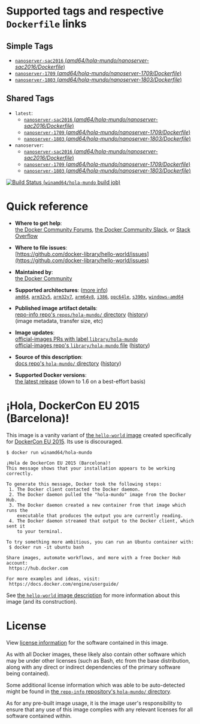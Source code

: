 <!--

********************************************************************************

WARNING:

    DO NOT EDIT "hola-mundo/README.md"

    IT IS AUTO-GENERATED

    (from the other files in "hola-mundo/" combined with a set of templates)

********************************************************************************

-->

# Supported tags and respective `Dockerfile` links

## Simple Tags


-	[`nanoserver-sac2016` (*amd64/hola-mundo/nanoserver-sac2016/Dockerfile*)](https://github.com/docker-library/hello-world/blob/7c49831fd4a723d39fa33be77dc1fdee49b2ad85/amd64/hola-mundo/nanoserver-sac2016/Dockerfile)
-	[`nanoserver-1709` (*amd64/hola-mundo/nanoserver-1709/Dockerfile*)](https://github.com/docker-library/hello-world/blob/7c49831fd4a723d39fa33be77dc1fdee49b2ad85/amd64/hola-mundo/nanoserver-1709/Dockerfile)
-	[`nanoserver-1803` (*amd64/hola-mundo/nanoserver-1803/Dockerfile*)](https://github.com/docker-library/hello-world/blob/7c49831fd4a723d39fa33be77dc1fdee49b2ad85/amd64/hola-mundo/nanoserver-1803/Dockerfile)

## Shared Tags

-	`latest`:
	-	[`nanoserver-sac2016` (*amd64/hola-mundo/nanoserver-sac2016/Dockerfile*)](https://github.com/docker-library/hello-world/blob/7c49831fd4a723d39fa33be77dc1fdee49b2ad85/amd64/hola-mundo/nanoserver-sac2016/Dockerfile)
	-	[`nanoserver-1709` (*amd64/hola-mundo/nanoserver-1709/Dockerfile*)](https://github.com/docker-library/hello-world/blob/7c49831fd4a723d39fa33be77dc1fdee49b2ad85/amd64/hola-mundo/nanoserver-1709/Dockerfile)
	-	[`nanoserver-1803` (*amd64/hola-mundo/nanoserver-1803/Dockerfile*)](https://github.com/docker-library/hello-world/blob/7c49831fd4a723d39fa33be77dc1fdee49b2ad85/amd64/hola-mundo/nanoserver-1803/Dockerfile)
-	`nanoserver`:
	-	[`nanoserver-sac2016` (*amd64/hola-mundo/nanoserver-sac2016/Dockerfile*)](https://github.com/docker-library/hello-world/blob/7c49831fd4a723d39fa33be77dc1fdee49b2ad85/amd64/hola-mundo/nanoserver-sac2016/Dockerfile)
	-	[`nanoserver-1709` (*amd64/hola-mundo/nanoserver-1709/Dockerfile*)](https://github.com/docker-library/hello-world/blob/7c49831fd4a723d39fa33be77dc1fdee49b2ad85/amd64/hola-mundo/nanoserver-1709/Dockerfile)
	-	[`nanoserver-1803` (*amd64/hola-mundo/nanoserver-1803/Dockerfile*)](https://github.com/docker-library/hello-world/blob/7c49831fd4a723d39fa33be77dc1fdee49b2ad85/amd64/hola-mundo/nanoserver-1803/Dockerfile)

[![Build Status](https://doi-janky.infosiftr.net/job/multiarch/job/windows-amd64/job/hola-mundo/badge/icon) (`winamd64/hola-mundo` build job)](https://doi-janky.infosiftr.net/job/multiarch/job/windows-amd64/job/hola-mundo/)

# Quick reference

-	**Where to get help**:  
	[the Docker Community Forums](https://forums.docker.com/), [the Docker Community Slack](https://blog.docker.com/2016/11/introducing-docker-community-directory-docker-community-slack/), or [Stack Overflow](https://stackoverflow.com/search?tab=newest&q=docker)

-	**Where to file issues**:  
	[https://github.com/docker-library/hello-world/issues](https://github.com/docker-library/hello-world/issues)

-	**Maintained by**:  
	[the Docker Community](https://github.com/docker-library/hello-world)

-	**Supported architectures**: ([more info](https://github.com/docker-library/official-images#architectures-other-than-amd64))  
	[`amd64`](https://hub.docker.com/r/amd64/hola-mundo/), [`arm32v5`](https://hub.docker.com/r/arm32v5/hola-mundo/), [`arm32v7`](https://hub.docker.com/r/arm32v7/hola-mundo/), [`arm64v8`](https://hub.docker.com/r/arm64v8/hola-mundo/), [`i386`](https://hub.docker.com/r/i386/hola-mundo/), [`ppc64le`](https://hub.docker.com/r/ppc64le/hola-mundo/), [`s390x`](https://hub.docker.com/r/s390x/hola-mundo/), [`windows-amd64`](https://hub.docker.com/r/winamd64/hola-mundo/)

-	**Published image artifact details**:  
	[repo-info repo's `repos/hola-mundo/` directory](https://github.com/docker-library/repo-info/blob/master/repos/hola-mundo) ([history](https://github.com/docker-library/repo-info/commits/master/repos/hola-mundo))  
	(image metadata, transfer size, etc)

-	**Image updates**:  
	[official-images PRs with label `library/hola-mundo`](https://github.com/docker-library/official-images/pulls?q=label%3Alibrary%2Fhola-mundo)  
	[official-images repo's `library/hola-mundo` file](https://github.com/docker-library/official-images/blob/master/library/hola-mundo) ([history](https://github.com/docker-library/official-images/commits/master/library/hola-mundo))

-	**Source of this description**:  
	[docs repo's `hola-mundo/` directory](https://github.com/docker-library/docs/tree/master/hola-mundo) ([history](https://github.com/docker-library/docs/commits/master/hola-mundo))

-	**Supported Docker versions**:  
	[the latest release](https://github.com/docker/docker-ce/releases/latest) (down to 1.6 on a best-effort basis)

# ¡Hola, DockerCon EU 2015 (Barcelona)!

This image is a vanity variant of [the `hello-world` image](https://hub.docker.com/_/hello-world/) created specifically for [DockerCon EU 2015](http://europe-2015.dockercon.com/). Its use is discouraged.

```console
$ docker run winamd64/hola-mundo

¡Hola de DockerCon EU 2015 (Barcelona)!
This message shows that your installation appears to be working correctly.

To generate this message, Docker took the following steps:
 1. The Docker client contacted the Docker daemon.
 2. The Docker daemon pulled the "hola-mundo" image from the Docker Hub.
 3. The Docker daemon created a new container from that image which runs the
    executable that produces the output you are currently reading.
 4. The Docker daemon streamed that output to the Docker client, which sent it
    to your terminal.

To try something more ambitious, you can run an Ubuntu container with:
 $ docker run -it ubuntu bash

Share images, automate workflows, and more with a free Docker Hub account:
 https://hub.docker.com

For more examples and ideas, visit:
 https://docs.docker.com/engine/userguide/

```

See [the `hello-world` image description](https://hub.docker.com/_/hello-world/) for more information about this image (and its construction).

# License

View [license information](https://github.com/docker-library/hello-world/blob/master/LICENSE) for the software contained in this image.

As with all Docker images, these likely also contain other software which may be under other licenses (such as Bash, etc from the base distribution, along with any direct or indirect dependencies of the primary software being contained).

Some additional license information which was able to be auto-detected might be found in [the `repo-info` repository's `hola-mundo/` directory](https://github.com/docker-library/repo-info/tree/master/repos/hola-mundo).

As for any pre-built image usage, it is the image user's responsibility to ensure that any use of this image complies with any relevant licenses for all software contained within.
